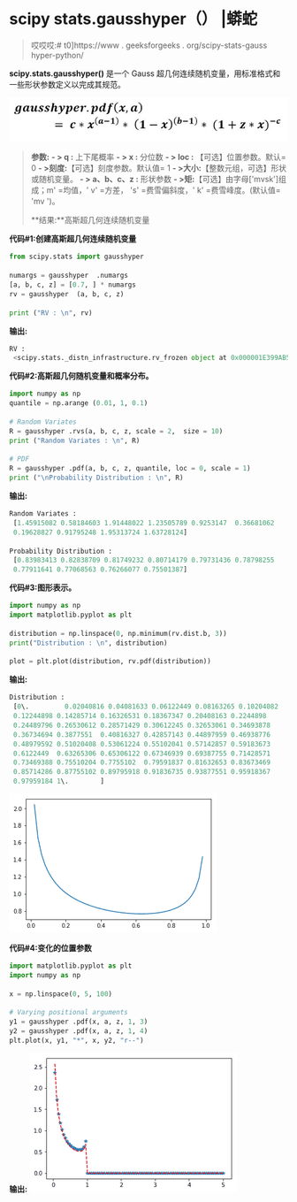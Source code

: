 # scipy stats.gausshyper（） |蟒蛇

> 哎哎哎:# t0]https://www . geeksforgeeks . org/scipy-stats-gauss hyper-python/

**scipy.stats.gausshyper()** 是一个 Gauss 超几何连续随机变量，用标准格式和一些形状参数定义以完成其规范。

![](img/52d2061f16e66f11becc13d21926fd0a.png)

> **参数:**
> **- > q :** 上下尾概率
> **- > x :** 分位数
> **- > loc :** 【可选】位置参数。默认= 0
> **- >刻度:**【可选】刻度参数。默认值= 1
> **- >大小:**【整数元组，可选】形状或随机变量。
> **- > a、b、c、z :** 形状参数
> **- >矩:**【可选】由字母['mvsk']组成；m' =均值，' v' =方差，
> 's' =费雪偏斜度，' k' =费雪峰度。(默认值= 'mv ')。
> 
> **结果:**高斯超几何连续随机变量

**代码#1:创建高斯超几何连续随机变量**

```py
from scipy.stats import gausshyper  

numargs = gausshyper  .numargs
[a, b, c, z] = [0.7, ] * numargs
rv = gausshyper  (a, b, c, z)

print ("RV : \n", rv) 
```

**输出:**

```py
RV : 
 <scipy.stats._distn_infrastructure.rv_frozen object at 0x000001E399AB5A58>

```

**代码#2:高斯超几何随机变量和概率分布。**

```py
import numpy as np
quantile = np.arange (0.01, 1, 0.1)

# Random Variates
R = gausshyper .rvs(a, b, c, z, scale = 2,  size = 10)
print ("Random Variates : \n", R)

# PDF
R = gausshyper .pdf(a, b, c, z, quantile, loc = 0, scale = 1)
print ("\nProbability Distribution : \n", R)
```

**输出:**

```py
Random Variates : 
 [1.45915082 0.58184603 1.91448022 1.23505789 0.9253147  0.36681062
 0.19628827 0.91795248 1.95313724 1.63728124]

Probability Distribution : 
 [0.83983413 0.82838709 0.81749232 0.80714179 0.79731436 0.78798255
 0.77911641 0.77068563 0.76266077 0.75501387]
```

**代码#3:图形表示。**

```py
import numpy as np
import matplotlib.pyplot as plt

distribution = np.linspace(0, np.minimum(rv.dist.b, 3))
print("Distribution : \n", distribution)

plot = plt.plot(distribution, rv.pdf(distribution))
```

**输出:**

```py
Distribution : 
 [0\.         0.02040816 0.04081633 0.06122449 0.08163265 0.10204082
 0.12244898 0.14285714 0.16326531 0.18367347 0.20408163 0.2244898
 0.24489796 0.26530612 0.28571429 0.30612245 0.32653061 0.34693878
 0.36734694 0.3877551  0.40816327 0.42857143 0.44897959 0.46938776
 0.48979592 0.51020408 0.53061224 0.55102041 0.57142857 0.59183673
 0.6122449  0.63265306 0.65306122 0.67346939 0.69387755 0.71428571
 0.73469388 0.75510204 0.7755102  0.79591837 0.81632653 0.83673469
 0.85714286 0.87755102 0.89795918 0.91836735 0.93877551 0.95918367
 0.97959184 1\.        ]
```

![](img/28704ee82b0a2b9790d412fa2811030e.png)

**代码#4:变化的位置参数**

```py
import matplotlib.pyplot as plt
import numpy as np

x = np.linspace(0, 5, 100)

# Varying positional arguments
y1 = gausshyper .pdf(x, a, z, 1, 3)
y2 = gausshyper .pdf(x, a, z, 1, 4)
plt.plot(x, y1, "*", x, y2, "r--")
```

**输出:**
![](img/5692dc98f58cfa27ee96f6f5b7e87317.png)